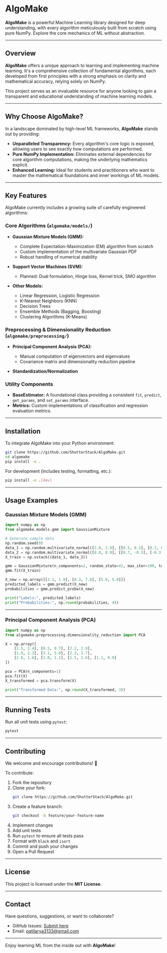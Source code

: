 # AlgoMake

**AlgoMake** is a powerful Machine Learning library designed for deep understanding, with every algorithm meticulously built from scratch using pure NumPy. Explore the core mechanics of ML without abstraction.

---

## Overview

**AlgoMake** offers a unique approach to learning and implementing machine learning. It's a comprehensive collection of fundamental algorithms, each developed from first principles with a strong emphasis on clarity and mathematical accuracy, relying solely on NumPy.

This project serves as an invaluable resource for anyone looking to gain a transparent and educational understanding of machine learning models.

---

## Why Choose AlgoMake?

In a landscape dominated by high-level ML frameworks, **AlgoMake** stands out by providing:

- **Unparalleled Transparency:** Every algorithm's core logic is exposed, allowing users to see exactly how computations are performed.
- **Pure NumPy Implementation:** Eliminates external dependencies for core algorithm computations, making the underlying mathematics explicit.
- **Enhanced Learning:** Ideal for students and practitioners who want to master the mathematical foundations and inner workings of ML models.

---

## Key Features

AlgoMake currently includes a growing suite of carefully engineered algorithms:

### Core Algorithms (`algomake/models/`)

- **Gaussian Mixture Models (GMM):**
  - Complete Expectation-Maximization (EM) algorithm from scratch
  - Custom implementation of the multivariate Gaussian PDF
  - Robust handling of numerical stability

- **Support Vector Machines (SVM):** 
  - Planned: Dual formulation, Hinge loss, Kernel trick, SMO algorithm

- **Other Models:**
  - Linear Regression, Logistic Regression 
  - K-Nearest Neighbors (KNN)
  - Decision Trees
  - Ensemble Methods (Bagging, Boosting)
  - Clustering Algorithms (K-Means)

### Preprocessing & Dimensionality Reduction (`algomake/preprocessing/`)

- **Principal Component Analysis (PCA):**
  - Manual computation of eigenvectors and eigenvalues
  - Covariance matrix and dimensionality reduction pipeline

- **Standardization/Normalization**

### Utility Components

- **BaseEstimator:** A foundational class providing a consistent `fit`, `predict`, `get_params`, and `set_params` interface.
- **Metrics:** Custom implementations of classification and regression evaluation metrics.

---

## Installation

To integrate AlgoMake into your Python environment:

```bash
git clone https://github.com/ShutterStack/AlgoMake.git
cd algomake
pip install -e .
```

For development (includes testing, formatting, etc.):

```bash
pip install -e .[dev]
```

---

## Usage Examples

### Gaussian Mixture Models (GMM)

```python
import numpy as np
from algomake.models.gmm import GaussianMixture

# Generate sample data
np.random.seed(0)
data_1 = np.random.multivariate_normal([2.0, 2.0], [[0.5, 0.2], [0.2, 0.5]], 100)
data_2 = np.random.multivariate_normal([8.0, 8.0], [[0.7, -0.3], [-0.3, 0.7]], 100)
X_train = np.vstack((data_1, data_2))

gmm = GaussianMixture(n_components=2, random_state=42, max_iter=100, tol=1e-4)
gmm.fit(X_train)

X_new = np.array([[2.1, 1.9], [8.3, 7.8], [5.0, 5.0]])
predicted_labels = gmm.predict(X_new)
probabilities = gmm.predict_proba(X_new)

print("Labels:", predicted_labels)
print("Probabilities:", np.round(probabilities, 4))
```

---

### Principal Component Analysis (PCA)

```python
import numpy as np
from algomake.preprocessing.dimensionality_reduction import PCA

X = np.array([
    [2.5, 2.4], [0.5, 0.7], [2.2, 2.9],
    [1.9, 2.2], [3.1, 3.0], [2.3, 2.7],
    [2.0, 1.6], [1.0, 1.1], [1.5, 1.6], [1.1, 0.9]
])

pca = PCA(n_components=1)
pca.fit(X)
X_transformed = pca.transform(X)

print("Transformed Data:", np.round(X_transformed, 3))
```

---

## Running Tests

Run all unit tests using `pytest`:

```bash
pytest
```
---

## Contributing

We welcome and encourage contributions! 🚀

To contribute:

1. Fork the repository  
2. Clone your fork:
   ```bash
   git clone https://github.com/ShutterStack/AlgoMake.git
   ```
3. Create a feature branch:
   ```bash
   git checkout -b feature/your-feature-name
   ```
4. Implement changes  
5. Add unit tests  
6. Run `pytest` to ensure all tests pass  
7. Format with `black` and `isort`  
8. Commit and push your changes  
9. Open a Pull Request

---

## License

This project is licensed under the **MIT License**.

---

## Contact

Have questions, suggestions, or want to collaborate?

- GitHub Issues: [Submit here](https://github.com/ShutterStack/AlgoMake.git/issues)
- Email: patilarya3133@gmail.com

---

Enjoy learning ML from the inside out with **AlgoMake**!